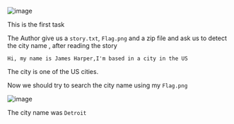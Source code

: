 ![image](https://github.com/user-attachments/assets/84a2b15a-7d9e-4ec0-9d28-9071577ff254)

This is the first task

The Author give us a `story.txt`, `Flag.png` and a zip file and ask us to detect the city name , after reading the story 
```
Hi, my name is James Harper,I'm based in a city in the US
```
The city is one of the US cities. 

Now we should try to search the city name using my `Flag.png`

![image](https://github.com/user-attachments/assets/851e3a9b-e884-443e-b163-335d6f8d39e9)

The city name was `Detroit`
